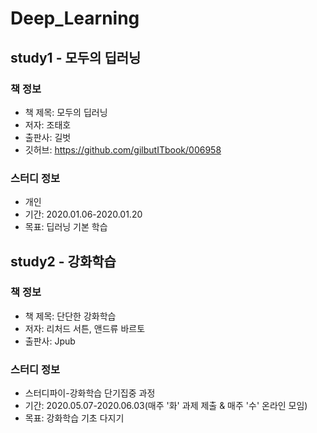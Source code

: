 # Deep_Learning


## study1 - 모두의 딥러닝
### 책 정보
- 책 제목: 모두의 딥러닝
- 저자: 조태호
- 출판사: 길벗
- 깃허브: https://github.com/gilbutITbook/006958
### 스터디 정보
- 개인
- 기간: 2020.01.06-2020.01.20
- 목표: 딥러닝 기본 학습


## study2 - 강화학습
### 책 정보
- 책 제목: 단단한 강화학습
- 저자: 리처드 서튼, 앤드류 바르토
- 출판사: Jpub
### 스터디 정보
- 스터디파이-강화학습 단기집중 과정
- 기간: 2020.05.07-2020.06.03(매주 '화' 과제 제출 & 매주 '수' 온라인 모임)
- 목표: 강화학습 기초 다지기
